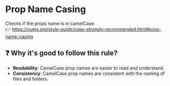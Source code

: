 # Prop Name Casing

Checks if the props name is in camelCase. &nbsp;&nbsp;<br />
👉 https://vuejs.org/style-guide/rules-strongly-recommended.html#prop-name-casing

## ❓ Why it's good to follow this rule?

- **Readability**: CamelCase prop names are easier to read and understand.
- **Consistency**: CamelCase prop names are consistent with the naming of files and folders.
